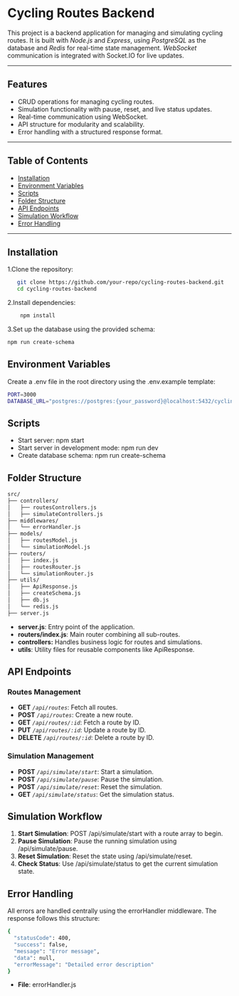 # Cycling Routes Backend

This project is a backend application for managing and simulating cycling routes. It is built with *Node.js* and *Express*, using *PostgreSQL* as the database and *Redis* for real-time state management. *WebSocket* communication is integrated with Socket.IO for live updates.

---

## Features

- CRUD operations for managing cycling routes.
- Simulation functionality with pause, reset, and live status updates.
- Real-time communication using WebSocket.
- API structure for modularity and scalability.
- Error handling with a structured response format.

---

## Table of Contents

- [Installation](#installation)
- [Environment Variables](#environment-variables)
- [Scripts](#scripts)
- [Folder Structure](#folder-structure)
- [API Endpoints](#api-endpoints)
- [Simulation Workflow](#simulation-workflow)
- [Error Handling](#error-handling)

---

## Installation

1.Clone the repository:

```bash
   git clone https://github.com/your-repo/cycling-routes-backend.git
   cd cycling-routes-backend
 ```

2.Install dependencies:

```bash
    npm install
```

3.Set up the database using the provided schema:

```bash
npm run create-schema
```

## Environment Variables

Create a .env file in the root directory using the .env.example template:

```bash
PORT=3000
DATABASE_URL="postgres://postgres:{your_password}@localhost:5432/cycling_routes?schema=public"
```

## Scripts

- Start server: npm start
- Start server in development mode: npm run dev
- Create database schema: npm run create-schema

## Folder Structure

```bash
src/
├── controllers/
│   ├── routesControllers.js
│   ├── simulateControllers.js
├── middlewares/
│   └── errorHandler.js
├── models/
│   ├── routesModel.js
│   └── simulationModel.js
├── routers/
│   ├── index.js
│   ├── routesRouter.js
│   └── simulationRouter.js
├── utils/
│   ├── ApiResponse.js
│   ├── createSchema.js
│   ├── db.js
│   └── redis.js
├── server.js
```

- **server.js**: Entry point of the application.
- **routers/index.js**: Main router combining all sub-routes.
- **controllers:** Handles business logic for routes and simulations.
- **utils**: Utility files for reusable components like ApiResponse.

## API Endpoints

### Routes Management

- **GET** *```/api/routes```*: Fetch all routes.
- **POST** *```/api/routes```*: Create a new route.
- **GET**  *```/api/routes/:id```*: Fetch a route by ID.
- **PUT** *```/api/routes/:id```*: Update a route by ID.
- **DELETE** *```/api/routes/:id```*: Delete a route by ID.

### Simulation Management

- **POST** *```/api/simulate/start```*: Start a simulation.
- **POST** *```/api/simulate/pause```*: Pause the simulation.
- **POST** *```/api/simulate/reset```*: Reset the simulation.
- **GET** *```/api/simulate/status```*: Get the simulation status.

## Simulation Workflow

1. **Start Simulation**: POST /api/simulate/start with a route array to begin.
2. **Pause Simulation**: Pause the running simulation using /api/simulate/pause.
3. **Reset Simulation**: Reset the state using /api/simulate/reset.
4. **Check Status**: Use /api/simulate/status to get the current simulation state.

## Error Handling

All errors are handled centrally using the errorHandler middleware. The response follows this structure:

```bash
{
  "statusCode": 400,
  "success": false,
  "message": "Error message",
  "data": null,
  "errorMessage": "Detailed error description"
}
```

- **File**: errorHandler.js
